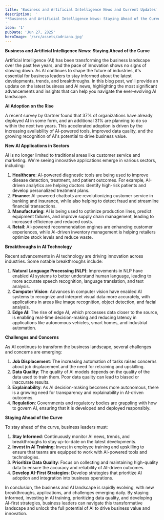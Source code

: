 ```yaml
---
title: 'Business and Artificial Intelligence News and Current Updates'
description:  '
**Business and Artificial Intelligence News: Staying Ahead of the Curve**
'
icon: '1'
pubDate: 'Jun 27, 2025'
heroImage: '/src/assets/adriana.jpg'
---
```


**Business and Artificial Intelligence News: Staying Ahead of the Curve**

Artificial Intelligence (AI) has been transforming the business landscape over the past few years, and the pace of innovation shows no signs of slowing down. As AI continues to shape the future of industries, it's essential for business leaders to stay informed about the latest developments, trends, and breakthroughs. In this blog post, we'll provide an update on the latest business and AI news, highlighting the most significant advancements and insights that can help you navigate the ever-evolving AI landscape.

**AI Adoption on the Rise**

A recent survey by Gartner found that 37% of organizations have already deployed AI in some form, and an additional 31% are planning to do so within the next two years. This accelerated adoption is driven by the increasing availability of AI-powered tools, improved data quality, and the growing recognition of AI's potential to drive business value.

**New AI Applications in Sectors**

AI is no longer limited to traditional areas like customer service and marketing. We're seeing innovative applications emerge in various sectors, including:

1. **Healthcare**: AI-powered diagnostic tools are being used to improve disease detection, treatment, and patient outcomes. For example, AI-driven analytics are helping doctors identify high-risk patients and develop personalized treatment plans.
2. **Finance**: AI-powered chatbots are revolutionizing customer service in banking and insurance, while also helping to detect fraud and streamline financial transactions.
3. **Manufacturing**: AI is being used to optimize production lines, predict equipment failures, and improve supply chain management, leading to increased efficiency and reduced costs.
4. **Retail**: AI-powered recommendation engines are enhancing customer experiences, while AI-driven inventory management is helping retailers optimize stock levels and reduce waste.

**Breakthroughs in AI Technology**

Recent advancements in AI technology are driving innovation across industries. Some notable breakthroughs include:

1. **Natural Language Processing (NLP)**: Improvements in NLP have enabled AI systems to better understand human language, leading to more accurate speech recognition, language translation, and text analysis.
2. **Computer Vision**: Advances in computer vision have enabled AI systems to recognize and interpret visual data more accurately, with applications in areas like image recognition, object detection, and facial analysis.
3. **Edge AI**: The rise of edge AI, which processes data closer to the source, is enabling real-time decision-making and reducing latency in applications like autonomous vehicles, smart homes, and industrial automation.

**Challenges and Concerns**

As AI continues to transform the business landscape, several challenges and concerns are emerging:

1. **Job Displacement**: The increasing automation of tasks raises concerns about job displacement and the need for retraining and upskilling.
2. **Data Quality**: The quality of AI models depends on the quality of the data used to train them. Poor data quality can lead to biased or inaccurate results.
3. **Explainability**: As AI decision-making becomes more autonomous, there is a growing need for transparency and explainability in AI-driven outcomes.
4. **Regulation**: Governments and regulatory bodies are grappling with how to govern AI, ensuring that it is developed and deployed responsibly.

**Staying Ahead of the Curve**

To stay ahead of the curve, business leaders must:

1. **Stay Informed**: Continuously monitor AI news, trends, and breakthroughs to stay up-to-date on the latest developments.
2. **Invest in AI Training**: Invest in employee training and upskilling to ensure that teams are equipped to work with AI-powered tools and technologies.
3. **Prioritize Data Quality**: Focus on collecting and maintaining high-quality data to ensure the accuracy and reliability of AI-driven outcomes.
4. **Develop AI-First Strategies**: Develop strategies that prioritize AI adoption and integration into business operations.

In conclusion, the business and AI landscape is rapidly evolving, with new breakthroughs, applications, and challenges emerging daily. By staying informed, investing in AI training, prioritizing data quality, and developing AI-first strategies, business leaders can navigate this transformative landscape and unlock the full potential of AI to drive business value and innovation.
